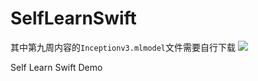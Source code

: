 # SelfLearnSwift

其中第九周内容的`Inceptionv3.mlmodel`文件需要自行下载
![](/Users/fu/Desktop/GitHub/SwiftStudy/SelfLearnSwift/第九周需要下载的文件.png  
)

Self Learn Swift Demo
